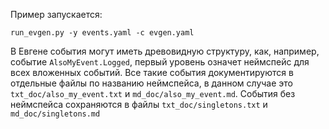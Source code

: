 Пример запускается:

`run_evgen.py -y events.yaml -c evgen.yaml`

В Евгене события могут иметь древовидную структуру, как, например, событие `AlsoMyEvent.Logged`, первый уровень означет неймспейс для всех вложенных событий. Все такие события документируются в отдельные файлы по названию неймспейса, в данном случае это `txt_doc/also_my_event.txt` и `md_doc/also_my_event.md`. События без неймспейса сохраняются в файлы `txt_doc/singletons.txt` и `md_doc/singletons.md`